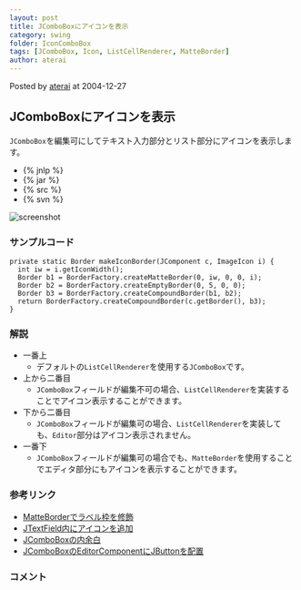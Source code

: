 ```yaml
---
layout: post
title: JComboBoxにアイコンを表示
category: swing
folder: IconComboBox
tags: [JComboBox, Icon, ListCellRenderer, MatteBorder]
author: aterai
---
```


Posted by [aterai](http://terai.xrea.jp/aterai.html) at 2004-12-27

## JComboBoxにアイコンを表示
`JComboBox`を編集可にしてテキスト入力部分とリスト部分にアイコンを表示します。

- {% jnlp %}
- {% jar %}
- {% src %}
- {% svn %}

<!-- dummy comment line for breaking list -->

![screenshot](https://lh5.googleusercontent.com/_9Z4BYR88imo/TQTONfr7t7I/AAAAAAAAAcA/jNQyoEApJ1I/s800/IconComboBox.png)

### サンプルコード
<pre class="prettyprint"><code>private static Border makeIconBorder(JComponent c, ImageIcon i) {
  int iw = i.getIconWidth();
  Border b1 = BorderFactory.createMatteBorder(0, iw, 0, 0, i);
  Border b2 = BorderFactory.createEmptyBorder(0, 5, 0, 0);
  Border b3 = BorderFactory.createCompoundBorder(b1, b2);
  return BorderFactory.createCompoundBorder(c.getBorder(), b3);
}
</code></pre>

### 解説
- 一番上
    - デフォルトの`ListCellRenderer`を使用する`JComboBox`です。
- 上から二番目
    - `JComboBox`フィールドが編集不可の場合、`ListCellRenderer`を実装することでアイコン表示することができます。
- 下から二番目
    - `JComboBox`フィールドが編集可の場合、`ListCellRenderer`を実装しても、`Editor`部分はアイコン表示されません。
- 一番下
    - `JComboBox`フィールドが編集可の場合でも、`MatteBorder`を使用することでエディタ部分にもアイコンを表示することができます。

<!-- dummy comment line for breaking list -->

### 参考リンク
- [MatteBorderでラベル枠を修飾](http://terai.xrea.jp/Swing/MatteBorder.html)
- [JTextField内にアイコンを追加](http://terai.xrea.jp/Swing/IconTextField.html)
- [JComboBoxの内余白](http://terai.xrea.jp/Swing/PaddingComboBox.html)
- [JComboBoxのEditorComponentにJButtonを配置](http://terai.xrea.jp/Swing/ButtonInComboEditor.html)

<!-- dummy comment line for breaking list -->

### コメント
